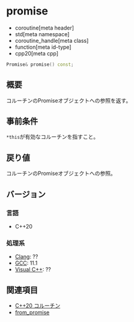 # promise
* coroutine[meta header]
* std[meta namespace]
* coroutine_handle[meta class]
* function[meta id-type]
* cpp20[meta cpp]

```cpp
Promise& promise() const;
```

## 概要
コルーチンのPromiseオブジェクトへの参照を返す。


## 事前条件
`*this`が有効なコルーチンを指すこと。


## 戻り値
コルーチンのPromiseオブジェクトへの参照。


## バージョン
### 言語
- C++20

### 処理系
- [Clang](/implementation.md#clang): ??
- [GCC](/implementation.md#gcc): 11.1
- [Visual C++](/implementation.md#visual_cpp): ??


## 関連項目
- [C++20 コルーチン](/lang/cpp20/coroutines.md)
- [from_promise](from_promise.md)
